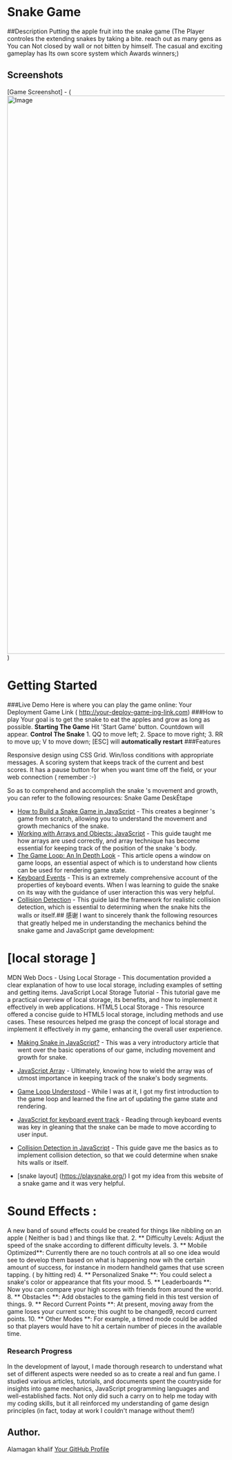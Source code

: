 # Snake Game

##Description
Putting the apple fruit into the snake game (The Player controles the extending snakes by taking a bite. reach out as many gens as You can Not closed by wall or not bitten by himself. The casual and exciting gameplay has Its own score system which Awards winners;)


## Screenshots
[Game Screenshot] - (<img width="1289" alt="Image" src="https://github.com/user-attachments/assets/53976fea-28fd-4f94-81f4-949fac1cf0d7" />)




# Getting Started

###Live Demo
Here is where you can play the game online: Your Deployment Game Link ( http://your-deploy-game-ing-link.com)
###How to play
Your goal is to get the snake to eat the apples and grow as long as possible. **Starting The Game** Hit 'Start Game' button. Countdown will appear. **Control The Snake** 1. QQ to move left; 2. Space to move right; 3. RR to move up; V to move down; [ESC] will **automatically restart**
###Features

Responsive design using CSS Grid.
Win/loss conditions with appropriate messages.
A scoring system that keeps track of the current and best scores.
It has a pause button for when you want time off the field, or your web connection ( remember :-)

So as to comprehend and accomplish the snake 's movement and growth, you can refer to the following resources:
Snake Game DeskÉtape
- [How to Build a Snake Game in JavaScript](https://www.freecodecamp.org/news/how-to-build-a-snake-game-in-javascript/) - This creates a beginner 's game from scratch, allowing you to understand the movement and growth mechanics of the snake.
- [Working with Arrays and Objects: JavaScript](https://developer.mozilla.org/en-US/docs/Learn/JavaScript/Objects) - This guide taught me how arrays are used correctly, and array technique has become essential for keeping track of the position of the snake 's body.
- [The Game Loop: An In Depth Look](https://gamedevelopment.tutsplus.com/articles/the-game-loop-an-in-depth-look--gamedev-1844) - This article opens a window on game loops, an essential aspect of which is to understand how clients can be used for rendering game state.
- [Keyboard Events](https://developer.mozilla.org/en-US/docs/Web/API/KeyboardEvent) - This is an extremely comprehensive account of the properties of keyboard events. When I was learning to guide the snake on its way with the guidance of user interaction this was very helpful.
- [Collision Detection](https://www.sitepoint.com/collision-detection-javascript/) - This guide laid the framework for realistic collision detection, which is essential to determining when the snake hits the walls or itself.## 感谢
I want to sincerely thank the following resources that greatly helped me in understanding the mechanics behind the snake game and JavaScript game development:

 # [local storage ]
 MDN Web Docs - Using Local Storage - This documentation provided a clear explanation of how to use local storage, including examples of setting and getting items.
JavaScript Local Storage Tutorial - This tutorial gave me a practical overview of local storage, its benefits, and how to implement it effectively in web applications.
HTML5 Local Storage - This resource offered a concise guide to HTML5 local storage, including methods and use cases.
These resources helped me grasp the concept of local storage and implement it effectively in my game, enhancing the overall user experience.


- [Making Snake in JavaScript?](https://twilioresearch.freecodecamp.org/news/javascript-snake/) - This was a very introductory article that went over the basic operations of our game, including movement and growth for snake.
- [JavaScript Array](https://developer.mozilla.org/en-US/docs/Web/JavaScript/Indexed_Collections) - Ultimately, knowing how to wield the array was of utmost importance in keeping track of the snake's body segments.
- [Game Loop Understood](https://gamedevelopment.tutsplus.com/articles/understanding-the-game-loop-in-game-development--gamedev-9602) - While I was at it, I got my first introduction to the game loop and learned the fine art of updating the game state and rendering.
- [JavaScript for keyboard event track](https://developer.mozilla.org/en-US/docs/Web/Events/keyboard_events) - Reading through keyboard events was key in gleaning that the snake can be made to move according to user input.
- [Collision Detection in JavaScript](https://www.sitepoint.com/series/javascript-collision-detection/) - This guide gave me the basics as to implement collision detection, so that we could determine when snake hits walls or itself.

- [snake layout] (https://playsnake.org/) I got my idea from this website of a snake game and it was very helpful.

# Sound Effects : 
A new band of sound effects could be created for things like nibbling on an apple ( Neither is bad ) and things like that. 
2. ** Difficulty Levels: Adjust the speed of the snake according to different difficulty levels. 
3. ** Mobile Optimized**: Currently there are no touch controls at all so one idea would see to develop them based on what is happening now wih the certain amount of success, for instance in modern handheld games that use screen tapping. ( by hitting red) 
4. ** Personalized Snake **: You could select a snake's color or appearance that fits your mood. 
5. ** Leaderboards **: Now you can compare your high scores with friends from around the world. 
8. ** Obstacles **: Add obstacles to the gaming field in this test version of things. 
9. ** Record Current Points **: At present, moving away from the game loses your current score; this ought to be changed9, record current points. 
10. ** Other Modes **: For example, a timed mode could be added so that players would have to hit a certain number of pieces in the available time.



### Research Progress
In the development of layout, I made thorough research to understand what set of different aspects were needed so as to create a real and fun game. I studied various articles, tutorials, and documents spent the countryside for insights into game mechanics, JavaScript programming languages and well-established facts. Not only did such a carry on to help me today with my coding skills, but it all reinforced my understanding of game design principles (in fact, today at work I couldn't manage without them!)



## Author.
Alamagan khalif
[Your GitHub Profile](https://github.com/Alamagankhalif)  


